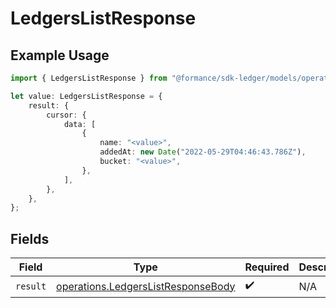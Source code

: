 # LedgersListResponse

## Example Usage

```typescript
import { LedgersListResponse } from "@formance/sdk-ledger/models/operations";

let value: LedgersListResponse = {
    result: {
        cursor: {
            data: [
                {
                    name: "<value>",
                    addedAt: new Date("2022-05-29T04:46:43.786Z"),
                    bucket: "<value>",
                },
            ],
        },
    },
};
```

## Fields

| Field                                                                                    | Type                                                                                     | Required                                                                                 | Description                                                                              |
| ---------------------------------------------------------------------------------------- | ---------------------------------------------------------------------------------------- | ---------------------------------------------------------------------------------------- | ---------------------------------------------------------------------------------------- |
| `result`                                                                                 | [operations.LedgersListResponseBody](../../models/operations/ledgerslistresponsebody.md) | :heavy_check_mark:                                                                       | N/A                                                                                      |